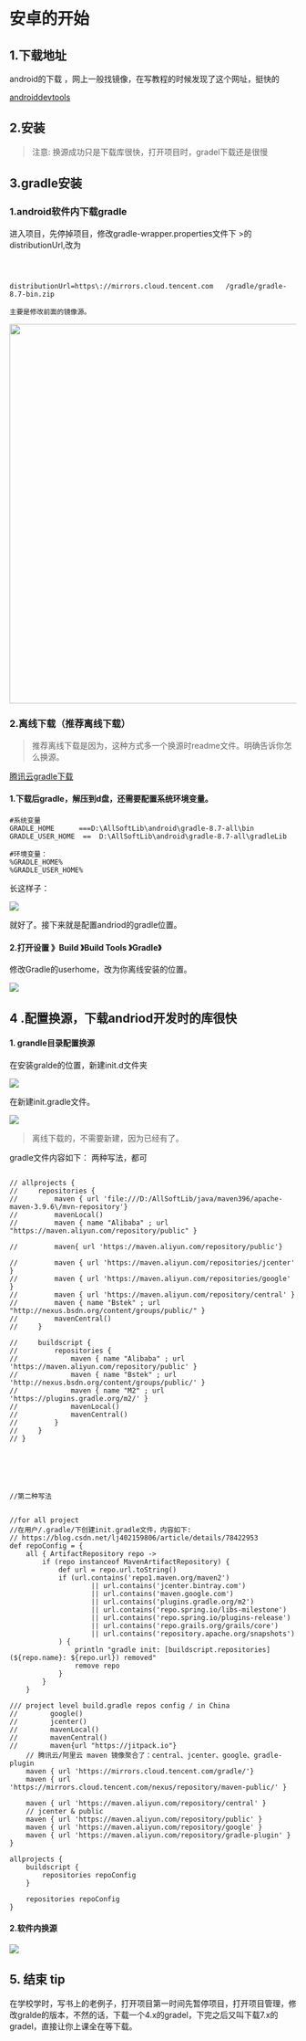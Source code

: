 

# 安卓的开始

## 1.下载地址

android的下载 ，网上一般找镜像，在写教程的时候发现了这个网址，挺快的

[androiddevtools]([https://www.androiddevtools.cn/](https://www.androiddevtools.cn/))

## 2.安装



> 注意: 换源成功只是下载库很快，打开项目时，gradel下载还是很慢

## 3.gradle安装

### 1.android软件内下载gradle

进入项目，先停掉项目，修改gradle-wrapper.properties文件下 >的distributionUrl,改为

```shell



distributionUrl=https\://mirrors.cloud.tencent.com   /gradle/gradle-8.7-bin.zip

主要是修改前面的镜像源。
```



<img title="" src="../../assets/2024-06-04-23-21-00-Clip_2024-06-04_23-20-57.png" alt="" width="665">



### 2.离线下载（推荐离线下载）

> 推荐离线下载是因为，这种方式多一个换源时readme文件。明确告诉你怎么换源。



[ 腾讯云gradle下载](https://mirrors.cloud.tencent.com/gradle/)



#### 1.下载后gradle，解压到d盘，还需要配置系统环境变量。



```shell
#系统变量
GRADLE_HOME      ===D:\AllSoftLib\android\gradle-8.7-all\bin
GRADLE_USER_HOME  ==  D:\AllSoftLib\android\gradle-8.7-all\gradleLib

#环境变量：
%GRADLE_HOME%   
%GRADLE_USER_HOME%
```



长这样子：

![](../../assets/2024-06-04-23-35-28-image.png)

就好了。接下来就是配置andriod的gradle位置。





#### 2.打开设置 》Build 》Build Tools 》Gradle》

修改Gradle的userhome，改为你离线安装的位置。

![](../../assets/2024-06-04-23-28-46-Clip_2024-06-04_23-28-39.png)



## 4 .配置换源，下载andriod开发时的库很快

#### 1. grandle目录配置换源

在安装gralde的位置，新建init.d文件夹

![](../../assets/2024-06-04-23-48-34-Clip_2024-06-04_23-48-30.png)

在新建init.gradle文件。



![](../../assets/2024-06-04-23-49-11-Clip_2024-06-04_23-49-09.png)

> 离线下载的，不需要新建，因为已经有了。

gradle文件内容如下： 两种写法，都可

```shell

// allprojects {
//     repositories {
//         maven { url 'file:///D:/AllSoftLib/java/maven396/apache-maven-3.9.6\/mvn-repository'}
//         mavenLocal()
//         maven { name "Alibaba" ; url "https://maven.aliyun.com/repository/public" }

//         maven{ url 'https://maven.aliyun.com/repository/public'}

//         maven { url 'https://maven.aliyun.com/repositories/jcenter' }
//         maven { url 'https://maven.aliyun.com/repositories/google' }
//         maven { url 'https://maven.aliyun.com/repository/central' }
//         maven { name "Bstek" ; url "http://nexus.bsdn.org/content/groups/public/" }
//         mavenCentral()
//     }
 
//     buildscript { 
//         repositories { 
//             maven { name "Alibaba" ; url 'https://maven.aliyun.com/repository/public' }
//             maven { name "Bstek" ; url 'http://nexus.bsdn.org/content/groups/public/' }
//             maven { name "M2" ; url 'https://plugins.gradle.org/m2/' }
//             mavenLocal()
//             mavenCentral()
//         }
//     }
// }        
  





//第二种写法


//for all project
//在用户/.gradle/下创建init.gradle文件，内容如下:
// https://blog.csdn.net/lj402159806/article/details/78422953
def repoConfig = {
    all { ArtifactRepository repo ->
        if (repo instanceof MavenArtifactRepository) {
            def url = repo.url.toString()
            if (url.contains('repo1.maven.org/maven2')
                    || url.contains('jcenter.bintray.com')
                    || url.contains('maven.google.com')
                    || url.contains('plugins.gradle.org/m2')
                    || url.contains('repo.spring.io/libs-milestone')
                    || url.contains('repo.spring.io/plugins-release')
                    || url.contains('repo.grails.org/grails/core')
                    || url.contains('repository.apache.org/snapshots')
            ) {
                println "gradle init: [buildscript.repositories] (${repo.name}: ${repo.url}) removed"
                remove repo
            }
        }
    }

/// project level build.gradle repos config / in China
//        google()
//        jcenter()
//        mavenLocal()
//        mavenCentral()
//        maven{url "https://jitpack.io"}
    // 腾讯云/阿里云 maven 镜像聚合了：central、jcenter、google、gradle-plugin
    maven { url 'https://mirrors.cloud.tencent.com/gradle/'}
    maven { url 'https://mirrors.cloud.tencent.com/nexus/repository/maven-public/' }

    maven { url 'https://maven.aliyun.com/repository/central' }
    // jcenter & public
    maven { url 'https://maven.aliyun.com/repository/public' }
    maven { url 'https://maven.aliyun.com/repository/google' }
    maven { url 'https://maven.aliyun.com/repository/gradle-plugin' }
}

allprojects {
    buildscript {
        repositories repoConfig
    }

    repositories repoConfig
}
```





#### 2.软件内换源

![](../../assets/2024-06-04-23-46-59-Clip_2024-06-04_23-46-48.png)



## 5. 结束 tip

在学校学时，写书上的老例子，打开项目第一时间先暂停项目，打开项目管理，修改gralde的版本，不然的话，下载一个4.x的gradel，下完之后又叫下载7.x的gradel，直接让你上课全在等下载。




